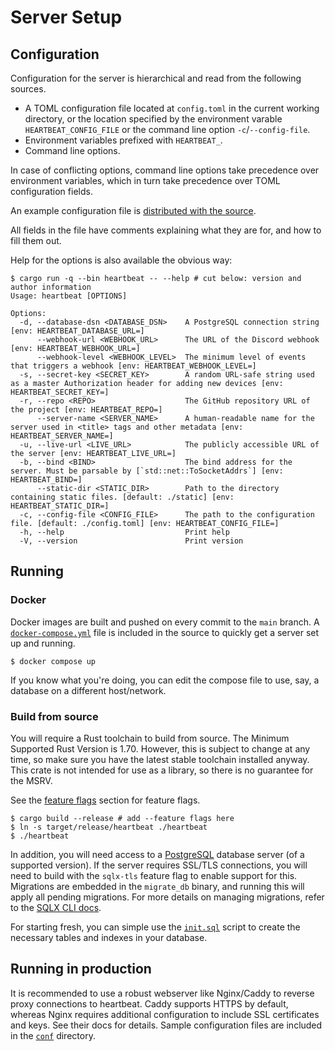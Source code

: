 # Server Setup

## Configuration

Configuration for the server is hierarchical and read from the following sources.

- A TOML configuration file located at `config.toml` in the current working directory, or the location specified by the
  environment varable `HEARTBEAT_CONFIG_FILE` or the command line option `-c`/`--config-file`.
- Environment variables prefixed with `HEARTBEAT_`.
- Command line options.

In case of conflicting options, command line options take precedence over environment variables, which in turn take
precedence over TOML configuration fields.

An example configuration file is [distributed with the source](/config.example.toml).

All fields in the file have comments explaining what they are for, and how to fill them out.

Help for the options is also available the obvious way:

```console
$ cargo run -q --bin heartbeat -- --help # cut below: version and author information
Usage: heartbeat [OPTIONS]

Options:
  -d, --database-dsn <DATABASE_DSN>    A PostgreSQL connection string [env: HEARTBEAT_DATABASE_URL=]
      --webhook-url <WEBHOOK_URL>      The URL of the Discord webhook [env: HEARTBEAT_WEBHOOK_URL=]
      --webhook-level <WEBHOOK_LEVEL>  The minimum level of events that triggers a webhook [env: HEARTBEAT_WEBHOOK_LEVEL=]
  -s, --secret-key <SECRET_KEY>        A random URL-safe string used as a master Authorization header for adding new devices [env: HEARTBEAT_SECRET_KEY=]
  -r, --repo <REPO>                    The GitHub repository URL of the project [env: HEARTBEAT_REPO=]
      --server-name <SERVER_NAME>      A human-readable name for the server used in <title> tags and other metadata [env: HEARTBEAT_SERVER_NAME=]
  -u, --live-url <LIVE_URL>            The publicly accessible URL of the server [env: HEARTBEAT_LIVE_URL=]
  -b, --bind <BIND>                    The bind address for the server. Must be parsable by [`std::net::ToSocketAddrs`] [env: HEARTBEAT_BIND=]
      --static-dir <STATIC_DIR>        Path to the directory containing static files. [default: ./static] [env: HEARTBEAT_STATIC_DIR=]
  -c, --config-file <CONFIG_FILE>      The path to the configuration file. [default: ./config.toml] [env: HEARTBEAT_CONFIG_FILE=]
  -h, --help                           Print help
  -V, --version                        Print version
```

## Running

### Docker

Docker images are built and pushed on every commit to the `main` branch. A [`docker-compose.yml`](/docker-compose.yml)
file is included in the source to quickly get a server set up and running.

```console
$ docker compose up
```

If you know what you're doing, you can edit the compose file to use, say, a database on a different host/network.

### Build from source

You will require a Rust toolchain to build from source. The Minimum Supported Rust Version is 1.70. However, this is
subject to change at any time, so make sure you have the latest stable toolchain installed anyway. This crate is not
intended for use as a library, so there is no guarantee for the MSRV.

See the [feature flags](./usage.md#feature-flags) section for feature flags.

```console
$ cargo build --release # add --feature flags here
$ ln -s target/release/heartbeat ./heartbeat
$ ./heartbeat
```

In addition, you will need access to a [PostgreSQL](https://www.postgresql.org) database server (of a supported
version). If the server requires SSL/TLS connections, you will need to build with the `sqlx-tls` feature flag to enable
support for this. Migrations are embedded in the `migrate_db` binary, and running this will apply all pending
migrations. For more details on managing migrations, refer to the [SQLX CLI
docs](https://github.com/launchbadge/sqlx/blob/v0.7.1/sqlx-cli/README.md).

For starting fresh, you can simple use the [`init.sql`](/docker-entrypoint-initdb.d/init.sql) script to create the
necessary tables and indexes in your database.


## Running in production

It is recommended to use a robust webserver like Nginx/Caddy to reverse proxy connections to heartbeat. Caddy supports
HTTPS by default, whereas Nginx requires additional configuration to include SSL certificates and keys. See their docs
for details. Sample configuration files are included in the [`conf`](/conf) directory.
